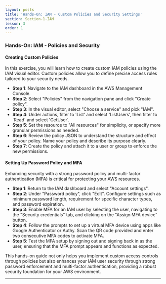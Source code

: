 ```yaml
---
layout: posts
title: 'Hands-On: IAM - Custom Policies and Security Settings'
section: Section-1-IAM
lesson: 3
order: 1
---
```


### Hands-On: IAM - Policies and Security

#### Creating Custom Policies

In this exercise, you will learn how to create custom IAM policies using the IAM visual editor. Custom policies allow you to define precise access rules tailored to your security needs.

- **Step 1**: Navigate to the IAM dashboard in the AWS Management Console.
- **Step 2**: Select "Policies" from the navigation pane and click "Create policy".
- **Step 3**: In the visual editor, select "Choose a service" and pick "IAM".
- **Step 4**: Under actions, filter to 'List' and select 'ListUsers', then filter to 'Read' and select 'GetUser'.
- **Step 5**: Set the resource to "All resources" for simplicity, or specify more granular permissions as needed.
- **Step 6**: Review the policy JSON to understand the structure and effect of your policy. Name your policy and describe its purpose clearly.
- **Step 7**: Create the policy and attach it to a user or group to enforce the new permissions.

<!-- pagebreak -->

#### Setting Up Password Policy and MFA

Enhancing security with a strong password policy and multi-factor authentication (MFA) is critical for protecting your AWS resources.

- **Step 1**: Return to the IAM dashboard and select "Account settings".
- **Step 2**: Under "Password policy", click "Edit". Configure settings such as minimum password length, requirement for specific character types, and password expiration.
- **Step 3**: Enable MFA for an IAM user by selecting the user, navigating to the "Security credentials" tab, and clicking on the "Assign MFA device" button.
- **Step 4**: Follow the prompts to set up a virtual MFA device using apps like Google Authenticator or Authy. Scan the QR code provided and enter two consecutive MFA codes to activate MFA.
- **Step 5**: Test the MFA setup by signing out and signing back in as the user, ensuring that the MFA prompt appears and functions as expected.

This hands-on guide not only helps you implement custom access controls through policies but also enhances your IAM user security through strong password enforcement and multi-factor authentication, providing a robust security foundation for your AWS environment.

---
